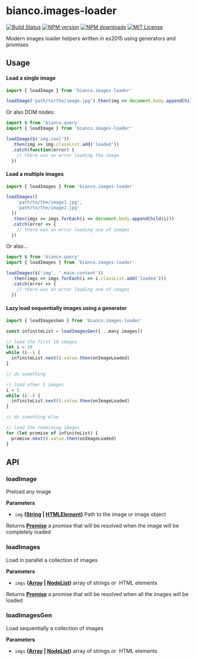 # bianco.images-loader

[![Build Status][travis-image]][travis-url]
[![NPM version][npm-version-image]][npm-url]
[![NPM downloads][npm-downloads-image]][npm-url]
[![MIT License][license-image]][license-url]

Modern images loader helpers written in es2015 using generators and promises

## Usage

#### Load a single image

```js
import { loadImage } from 'bianco.images-loader'

loadImage('path/to/the/image.jpg').then(img => document.body.appendChild(img))
```

Or also DOM nodes:

```js
import $ from 'bianco.query'
import { loadImage } from 'bianco.images-loader'

loadImage($('img.cool'))
  .then(img => img.classList.add('loaded'))
  .catch(function(error) {
    // there was an error loading the image
  })
```

#### Load a multiple images

```js
import { loadImages } from 'bianco.images-loader'

loadImages([
    'path/to/the/image1.jpg',
    'path/to/the/image2.jpg'
  ])
  .then(imgs => imgs.forEach(i => document.body.appendChild(i)))
  .catch(error => {
    // there was an error loading one of images
  })
```

Or also...

```js
import $ from 'bianco.query'
import { loadImages } from 'bianco.images-loader'

loadImages($('img', '.main-content'))
  .then(imgs => imgs.forEach(i => i.classList.add('loaded')))
  .catch(error => {
    // there was an error loading one of images
  })
```

#### Lazy load sequentially images using a generator

```js
import { loadImagesGen } from 'bianco.images-loader'

const infiniteList = loadImagesGen([...many images])

// load the first 10 images
let i = 10
while (i--) {
  infiniteList.next().value.then(onImageLoaded)
}

// do something

// load other 5 images
i = 5
while (i--) {
  infiniteList.next().value.then(onImageLoaded)
}

// do something else

// load the remaining images
for (let promise of infiniteList) {
  promise.next().value.then(onImageLoaded)
}
```

[travis-image]: https://img.shields.io/travis/biancojs/images-loader.svg?style=flat-square

[travis-url]: https://travis-ci.org/biancojs/images-loader

[license-image]: http://img.shields.io/badge/license-MIT-000000.svg?style=flat-square

[license-url]: LICENSE.txt

[npm-version-image]: http://img.shields.io/npm/v/bianco.images-loader.svg?style=flat-square

[npm-downloads-image]: http://img.shields.io/npm/dm/bianco.images-loader.svg?style=flat-square

[npm-url]: https://npmjs.org/package/bianco.images-loader

## API

<!-- Generated by documentation.js. Update this documentation by updating the source code. -->

### loadImage

Preload any image

**Parameters**

-   `img` **([String](https://developer.mozilla.org/en-US/docs/Web/JavaScript/Reference/Global_Objects/String) \| [HTMLElement](https://developer.mozilla.org/en-US/docs/Web/HTML/Element))** Path to the image or image object

Returns **[Promise](https://developer.mozilla.org/en-US/docs/Web/JavaScript/Reference/Global_Objects/Promise)** a promise that will be resolved when the image will be completely loaded

### loadImages

Load in parallel a collection of images

**Parameters**

-   `imgs` **([Array](https://developer.mozilla.org/en-US/docs/Web/JavaScript/Reference/Global_Objects/Array) \| [NodeList](https://developer.mozilla.org/en-US/docs/Web/API/NodeList))** array of strings or <img> HTML elements

Returns **[Promise](https://developer.mozilla.org/en-US/docs/Web/JavaScript/Reference/Global_Objects/Promise)** a promise that will be resolved when all the images will be loaded

### loadImagesGen

Load sequentially a collection of images

**Parameters**

-   `imgs` **([Array](https://developer.mozilla.org/en-US/docs/Web/JavaScript/Reference/Global_Objects/Array) \| [NodeList](https://developer.mozilla.org/en-US/docs/Web/API/NodeList))** array of strings or <img> HTML elements

